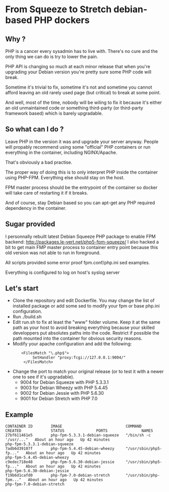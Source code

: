 # From Squeeze to Stretch debian-based PHP dockers


## Why ?

PHP is a cancer every sysadmin has to live with. There's no cure and the only thing we can do is try to lower the pain.

PHP API is changing so much at each minor release that when you're upgrading your Debian version you're pretty sure some PHP code will break.

Sometime it's trivial to fix, sometime it's not and sometime you cannot afford leaving an old rarely used page (but critical) to break at some point.

And well, most of the time, nobody will be wiling to fix it because it's either an old unmaintained code or something third-party (or third-party framework based) which is barely upgradable.


## So what can I do ?

Leave PHP in the version it was and upgrade your server anyway. People will propably recommend using some "official" PHP containers or run everything in the container, including NGINX/Apache.

That's obviously a bad practise.

The proper way of doing this is to only interpret PHP inside the container using PHP-FPM. Everything else should stay on the host.

FPM master process should be the entrypoint of the container so docker will take care of restarting it if it breaks.

And of course, stay Debian based so you can apt-get any PHP required dependency in the container.


## Sugar provided

I personnally rebuilt latest Debian Squeeze PHP package to enable FPM backend: http://packages.le-vert.net/php5-fpm-squeeze/
I also hacked a bit to get main FMP master process to container entry point because this old version was not able to run in foreground.

All scripts provided some error proof fpm.conf/php.ini sed examples.

Everything is configured to log on host's syslog server


## Let's start

* Clone the repository and edit Dockerfile. You may change the list of installed package or add some sed to modify your fpm or base php.ini configuration.
* Run ./build.sh
* Edit run.sh to fix at least the "www" folder volume. Keep it at the same path as your host to avoid breaking everything because your skilled developpers put absolutes paths into the code. Restrict if possible the path mounted into the container for obvious security reasons.
* Modify your apache configuration and add the following:
```
       <FilesMatch "\.php$">
            SetHandler "proxy:fcgi://127.0.0.1:9004/"
        </FilesMatch>
```
* Change the port to match your original release (or to test it with a newer one to see if it's upgradable).
  * 9004 for Debian Squeeze with PHP 5.3.3.1
  * 9003 for Debian Wheezy with PHP 5.4.45
  * 9002 for Debian Jessie with PHP 5.6.30
  * 9001 for Debian Stretch with PHP 7.0
  
## Example

```
CONTAINER ID        IMAGE                            COMMAND                  CREATED             STATUS              PORTS               NAMES
27bf611461e5        php-fpm-5.3.3.1-debian-squeeze   "/bin/sh -c '/usr/..."   About an hour ago   Up 42 minutes                           php-fpm-5.3.3.1-debian-squeeze
7adb6d39107f        php-fpm-5.4.45-debian-wheezy     "/usr/sbin/php5-fp..."   About an hour ago   Up 42 minutes                           php-fpm-5.4.45-debian-wheezy
c9edec718e48        php-fpm-5.6.30-debian-jessie     "/usr/sbin/php5-fp..."   About an hour ago   Up 42 minutes                           php-fpm-5.6.30-debian-jessie
f19b6d1cafd0        php-fpm-7.0-debian-stretch       "/usr/sbin/php-fpm..."   About an hour ago   Up 42 minutes                           php-fpm-7.0-debian-stretch
```
